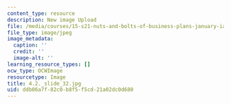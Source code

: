```yaml
---
content_type: resource
description: New image Upload
file: /media/courses/15-s21-nuts-and-bolts-of-business-plans-january-iap-2014/ddb06a7f82c0b8f5f5cd21a02dc0d680_4.2._slide_32.jpg
file_type: image/jpeg
image_metadata:
  caption: ''
  credit: ''
  image-alt: ''
learning_resource_types: []
ocw_type: OCWImage
resourcetype: Image
title: 4.2._slide_32.jpg
uid: ddb06a7f-82c0-b8f5-f5cd-21a02dc0d680
---
```


